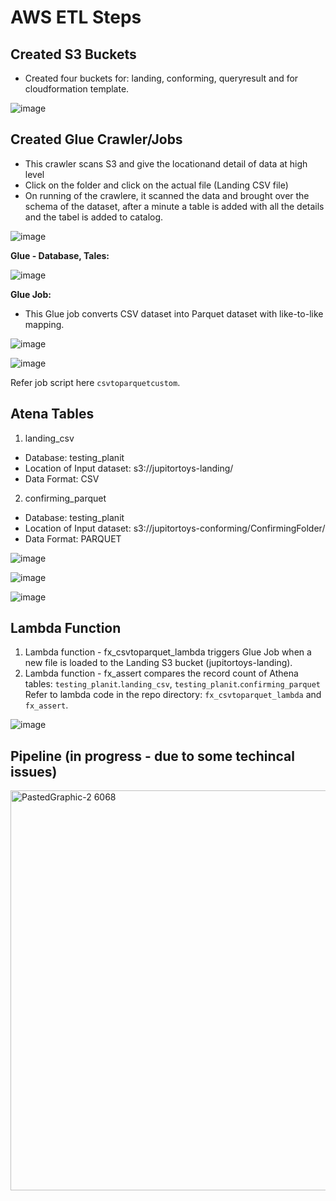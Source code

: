 # AWS ETL Steps

## Created S3 Buckets
- Created four buckets for: landing, conforming, queryresult and for cloudformation template.

![image](https://user-images.githubusercontent.com/77515020/160606277-9f0963a5-153d-47a5-bebf-996639f10da2.png)


## Created Glue Crawler/Jobs
- This crawler scans S3 and give the locationand detail of data at high level
- Click on the folder and click on the actual file (Landing CSV file)
- On running of the crawlere, it scanned the data and brought over the schema of the dataset, after a minute a table is added with all the details and the tabel is added to catalog.

![image](https://user-images.githubusercontent.com/77515020/160603768-16b40d0c-c3bc-40df-9f37-c4c7fb1794af.png)


<b>Glue - Database, Tales:</b>

![image](https://user-images.githubusercontent.com/77515020/160604251-34d95b8e-c58f-4079-87d3-1beffb82f00e.png)




<b>Glue Job:</b>
- This Glue job converts CSV dataset into Parquet dataset with like-to-like mapping.

![image](https://user-images.githubusercontent.com/77515020/160594623-12d3762c-68a3-4603-a2a1-9534414f5765.png)

![image](https://user-images.githubusercontent.com/77515020/160595833-65fdab20-08ff-434a-b86a-017f4e213ca2.png)

Refer job script here `csvtoparquetcustom`.


## Atena Tables

1. landing_csv
 - Database: testing_planit
 - Location of Input dataset: s3://jupitortoys-landing/
 - Data Format: CSV

2. confirming_parquet
 - Database: testing_planit
 - Location of Input dataset: s3://jupitortoys-conforming/ConfirmingFolder/
 - Data Format: PARQUET

![image](https://user-images.githubusercontent.com/77515020/160600702-a7d19838-2305-4b15-9e8f-383dfe39c1a4.png)

![image](https://user-images.githubusercontent.com/77515020/160602184-c0aa14b2-c4d0-4789-bc22-7d0e86a2b70e.png)

![image](https://user-images.githubusercontent.com/77515020/160604767-e51ddbe6-39bf-44b7-b2d3-d6f03b0881ed.png)


## Lambda Function
1. Lambda function - fx_csvtoparquet_lambda triggers Glue Job when a new file is loaded to the Landing S3 bucket (jupitortoys-landing).
2. Lambda function - fx_assert compares the record count of Athena tables:  `testing_planit`.`landing_csv`, `testing_planit`.`confirming_parquet`
Refer to lambda code in the repo directory: `fx_csvtoparquet_lambda` and `fx_assert`.

![image](https://user-images.githubusercontent.com/77515020/160597971-1de3b1f0-a43d-49f5-a101-c59430bb2927.png)


## Pipeline (in progress - due to some techincal issues)

<img width="640" alt="PastedGraphic-2 6068" src="https://user-images.githubusercontent.com/77515020/160597592-da4b5379-dce9-4a3e-ba1f-1bfabc5ca9e9.png">





